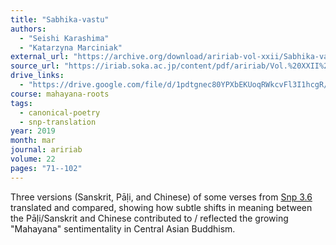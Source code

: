 ```yaml
---
title: "Sabhika-vastu"
authors:
  - "Seishi Karashima"
  - "Katarzyna Marciniak"
external_url: "https://archive.org/download/aririab-vol-xxii/Sabhika-vastu.pdf"
source_url: "https://iriab.soka.ac.jp/content/pdf/aririab/Vol.%20XXII%20(2019).pdf"
drive_links:
  - "https://drive.google.com/file/d/1pdtgnec80YPXbEKUoqRWkcvFl3I1hcgR/view?usp=drivesdk"
course: mahayana-roots
tags:
  - canonical-poetry
  - snp-translation
year: 2019
month: mar
journal: aririab
volume: 22
pages: "71--102"
---
```


Three versions (Sanskrit, Pāḷi, and Chinese) of some verses from [Snp 3.6](/content/canon/snp3.6) translated and compared, showing how subtle shifts in meaning between the Pāḷi/Sanskrit and Chinese contributed to / reflected the growing "Mahayana" sentimentality in Central Asian Buddhism.
